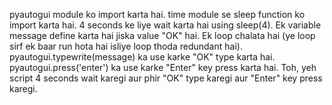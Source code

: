 pyautogui module ko import karta hai.
time module se sleep function ko import karta hai.
4 seconds ke liye wait karta hai using sleep(4).
Ek variable message define karta hai jiska value "OK" hai.
Ek loop chalata hai (ye loop sirf ek baar run hota hai isliye loop thoda redundant hai).
pyautogui.typewrite(message) ka use karke "OK" type karta hai.
pyautogui.press('enter') ka use karke "Enter" key press karta hai.
Toh, yeh script 4 seconds wait karegi aur phir "OK" type karegi aur "Enter" key press karegi.

